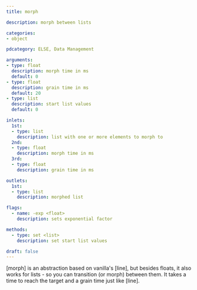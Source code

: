 ```yaml
---
title: morph

description: morph between lists

categories:
- object

pdcategory: ELSE, Data Management

arguments:
- type: float
  description: morph time in ms
  default: 0
- type: float
  description: grain time in ms
  default: 20
- type: list
  description: start list values
  default: 0

inlets:
  1st:
  - type: list
    description: list with one or more elements to morph to
  2nd:
  - type: float
    description: morph time in ms
  3rd:
  - type: float
    description: grain time in ms

outlets:
  1st:
  - type: list
    description: morphed list

flags:
  - name: -exp <float>
    description: sets exponential factor 

methods:
  - type: set <list>
    description: set start list values

draft: false
---
```


[morph] is an abstraction based on vanilla's [line], but besides floats, it also works for lists - so you can transition (or morph) between them. It takes a time to reach the target and a grain time just like [line].
